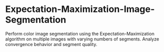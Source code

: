 # Expectation-Maximization-Image-Segmentation
Perform color image segmentation using the Expectation-Maximization algorithm on multiple images with varying numbers of segments. Analyze convergence behavior and segment quality.
